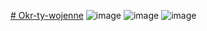 [# Okr-ty-wojenne](https://users.tryton.vlo.gda.pl/s266/Okrety%20wojenne/index.php?id=home)
![image](https://github.com/user-attachments/assets/4991e0a9-89f9-42aa-8d57-04f028db7253)
![image](https://github.com/user-attachments/assets/d8e164f2-81c1-4532-9f19-529608e76430)
![image](https://github.com/user-attachments/assets/0aeadd8d-488c-416e-9500-d5fafa661ba3)

